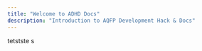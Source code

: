 ```yaml
---
title: "Welcome to ADHD Docs"
description: "Introduction to AQFP Development Hack & Docs"
---
```


tetstste s